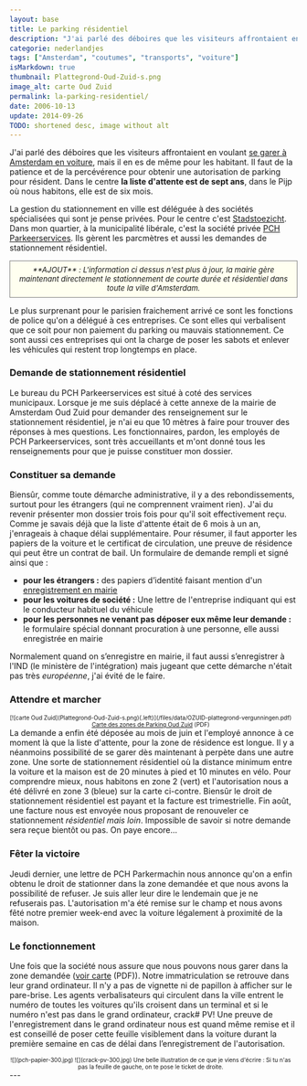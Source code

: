 ```yaml
---
layout: base
title: Le parking résidentiel
description: "J'ai parlé des déboires que les visiteurs affrontaient en voulant se garer à Amsterdam en voiture, mais il en es de même pour les habitant. Il faut de la pa"
categorie: nederlandjes
tags: ["Amsterdam", "coutumes", "transports", "voiture"]
isMarkdown: true
thumbnail: Plattegrond-Oud-Zuid-s.png
image_alt: carte Oud Zuid
permalink: la-parking-residentiel/
date: 2006-10-13
update: 2014-09-26
TODO: shortened desc, image without alt
---
```


J'ai parlé des déboires que les visiteurs affrontaient en voulant [se garer à Amsterdam en voiture](/a-amsterdam-se-garer-coute-cher), mais il en es de même pour les habitant. Il faut de la patience et de la percévérence pour obtenir une autorisation de parking pour résident. Dans le centre **la liste d'attente est de sept ans**, dans le Pijp où nous habitons, elle est de six mois.

La gestion du stationnement en ville est déléguée à des sociétés spécialisées qui sont je pense privées. Pour le centre c'est [Stadstoezicht](http://www.stadstoezicht.amsterdam.nl/live/). Dans mon quartier, à la municipalité libérale, c'est la société privée [PCH Parkeerservices](http://www.parkereninoudzuid.nl). Ils gèrent les parcmètres et aussi les demandes de stationnement résidentiel. 

<!-- HTML -->
<div style="border:1px solid grey; background-color:#FFFFf0; font-size:small; width=530px; text-align:center; padding:0.55em; font-style:italic;">
<!-- / HTML -->
**AJOUT** : L'information ci dessus n'est plus à jour, la mairie gère maintenant directement le stationnement de courte durée et résidentiel dans toute la ville d'Amsterdam.
<!-- HTML -->
</div>
<!-- / HTML -->

Le plus surprenant pour le parisien fraichement arrivé ce sont les fonctions de police qu'on a délégué à ces entreprises. Ce sont elles qui verbalisent que ce soit pour non paiement du parking ou mauvais stationnement. Ce sont aussi ces entreprises qui ont la charge de poser les sabots et enlever les véhicules qui restent trop longtemps en place.

### Demande de stationnement résidentiel

Le bureau du PCH Parkeerservices est situé à coté des services municipaux. Lorsque je me suis déplacé à cette annexe de la mairie de Amsterdam Oud Zuid pour demander des renseignement sur le stationnement résidentiel, je n'ai eu que 10 mètres à faire pour trouver des réponses à mes questions. Les fonctionnaires, pardon, les employés de PCH Parkeerservices, sont très accueillants et m'ont donné tous les renseignements pour que je puisse constituer mon dossier.

### Constituer sa demande

Biensûr, comme toute démarche administrative, il y a des rebondissements, surtout pour les étrangers (qui ne comprennent vraiment rien). J'ai du revenir présenter mon dossier trois fois pour qu'il soit effectivement reçu. Comme je savais déjà que la liste d'attente était de 6 mois à un an, j'enrageais à chaque délai supplémentaire. Pour résumer, il faut apporter les papiers de la voiture et le certificat de circulation, une preuve de résidence qui peut être un contrat de bail. Un formulaire de demande rempli et signé ainsi que :

* **pour les étrangers :** des papiers d’identité faisant mention d'un [enregistrement en mairie](/mes-premiers-pas-comme-immigre)
* **pour les voitures de société :** Une lettre de l'entreprise indiquant qui est le conducteur habituel du véhicule
* **pour les personnes ne venant pas déposer eux même leur demande :** le formulaire spécial donnant procuration à une personne, elle aussi enregistrée en mairie

Normalement quand on s’enregistre en mairie, il faut aussi s’enregistrer à l'IND (le ministère de l'intégration) mais jugeant que cette démarche n'était pas très *européenne*, j'ai évité de le faire.

### Attendre et marcher
<!-- HTML -->
<div style="float:left; font-size:10px; text-align:center; margin-right:10px;">
<!-- / HTML -->
[![carte Oud Zuid](Plattegrond-Oud-Zuid-s.png){.left}](/files/data/OZUID-plattegrond-vergunningen.pdf)
<!-- HTML -->
<a href="/files/data/OZUID-plattegrond-vergunningen.pdf">Carte des zones de Parking Oud Zuid</a> (PDF)
</div>
<!-- / HTML -->


La demande a enfin été déposée au mois de juin et l'employé annonce à ce moment là que la liste d'attente, pour la zone de résidence est longue. Il y a néanmoins possibilité de se garer dès maintenant à perpète dans une autre zone. Une sorte de stationnement résidentiel où la distance minimum entre la voiture et la maison est de 20 minutes à pied et 10 minutes en vélo. Pour comprendre mieux, nous habitons en zone 2 (vert) et l'autorisation nous a été délivré en zone 3 (bleue) sur la carte ci-contre. Biensûr le droit de stationnement résidentiel est payant et la facture est trimestrielle. Fin août, une facture nous est envoyée nous proposant de renouveler ce stationnement *résidentiel mais loin*. Impossible de savoir si notre demande sera reçue bientôt ou pas. On paye encore...

### Fêter la victoire
Jeudi dernier, une lettre de PCH Parkermachin nous annonce qu'on a enfin obtenu le droit de stationner dans la zone demandée et que nous avons la possibilité de refuser. Je suis aller leur dire le lendemain que je ne refuserais pas. L'autorisation m'a été remise sur le champ et nous avons fêté notre premier week-end avec la voiture légalement à proximité de la maison.

### Le fonctionnement
Une fois que la société nous assure que nous pouvons nous garer dans la zone demandée ([voir carte](/public/files/OZUID-plattegrond-vergunningen.pdf) (PDF)). Notre immatriculation se retrouve dans leur grand ordinateur. Il n'y a pas de vignette ni de papillon à afficher sur le pare-brise. Les agents verbalisateurs qui circulent dans la ville entrent le numéro de toutes les voitures qu'ils croisent dans un terminal et si le numéro n'est pas dans le grand ordinateur, crack# PV! Une preuve de l'enregistrement dans le grand ordinateur nous est quand même remise et il est conseillé de poser cette feuille visiblement dans la voiture durant la première semaine en cas de délai dans l’enregistrement de l'autorisation.


<!-- HTML -->
<div style="font-size:10px; text-align:center; margin-right:10px;">
<!-- / HTML -->
![](pch-papier-300.jpg) ![](crack-pv-300.jpg)
<!-- HTML -->
Une belle illustration de ce que je viens d'écrire : Si tu n'as pas la feuille de gauche, on te pose le ticket de droite.
</div>
<!-- / HTML -->
---